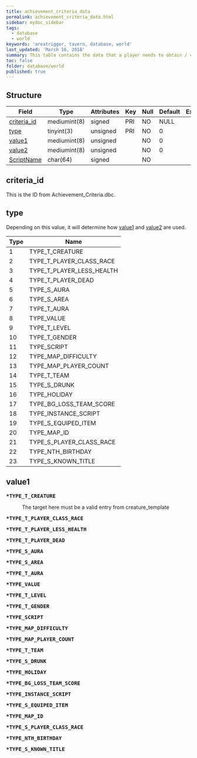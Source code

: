 ```yaml
---
title: achievement_criteria_data
permalink: achievement_criteria_data.html
sidebar: mydoc_sidebar
tags:
  - database
  - world
keywords: 'areatrigger, tavern, database, world'
last_updated: 'March 16, 2018'
summary: This table contains the data that a player needs to obtain / complete in order to receive a given achievement.
toc: false
folder: database/world
published: true
---
```


## Structure

Field                       | Type         | Attributes | Key | Null | Default | Extra | Comment 
--------------------------- | ------------ | ---------- | --- | ---- | ------- | ----- | ------- 
[criteria_id](#criteria_id) | mediumint(8) | signed     | PRI | NO   | NULL    |       |
[type](#type)               | tinyint(3)   | unsigned   | PRI | NO   | 0       |       |
[value1](#value1)           | mediumint(8) | unsigned   |     | NO   | 0       |       |
[value2](#value2)           | mediumint(8) | unsigned   |     | NO   | 0       |       |
[ScriptName](#ScriptName)   | char(64)     | signed     |     | NO   |         |       |


## criteria_id
This is the ID from Achievement_Criteria.dbc.


## type

Depending on this value, it will determine how [value1](#value1) and [value2](#value2) are used.

Type | Name
---- | ----
1    | TYPE_T_CREATURE
2    | TYPE_T_PLAYER_CLASS_RACE
3    | TYPE_T_PLAYER_LESS_HEALTH
4    | TYPE_T_PLAYER_DEAD
5    | TYPE_S_AURA
6    | TYPE_S_AREA
7    | TYPE_T_AURA
8    | TYPE_VALUE
9    | TYPE_T_LEVEL
10   | TYPE_T_GENDER
11   | TYPE_SCRIPT
12   | TYPE_MAP_DIFFICULTY
13   | TYPE_MAP_PLAYER_COUNT
14   | TYPE_T_TEAM
15   | TYPE_S_DRUNK
16   | TYPE_HOLIDAY
17   | TYPE_BG_LOSS_TEAM_SCORE
18   | TYPE_INSTANCE_SCRIPT
19   | TYPE_S_EQUIPED_ITEM
20   | TYPE_MAP_ID
21   | TYPE_S_PLAYER_CLASS_RACE
22   | TYPE_NTH_BIRTHDAY
23   | TYPE_S_KNOWN_TITLE


## value1

<pre><b>*TYPE_T_CREATURE</b></pre>

&nbsp;&nbsp;&nbsp;&nbsp;&nbsp;&nbsp;&nbsp;&nbsp;&nbsp;&nbsp;&nbsp;The target here must be a valid entry from creature_template

<pre><b>*TYPE_T_PLAYER_CLASS_RACE</b></pre>
<pre><b>*TYPE_T_PLAYER_LESS_HEALTH</b></pre>
<pre><b>*TYPE_T_PLAYER_DEAD</b></pre>
<pre><b>*TYPE_S_AURA</b></pre>
<pre><b>*TYPE_S_AREA</b></pre>
<pre><b>*TYPE_T_AURA</b></pre>
<pre><b>*TYPE_VALUE</b></pre>
<pre><b>*TYPE_T_LEVEL</b></pre>
<pre><b>*TYPE_T_GENDER</b></pre>
<pre><b>*TYPE_SCRIPT</b></pre>
<pre><b>*TYPE_MAP_DIFFICULTY</b></pre>
<pre><b>*TYPE_MAP_PLAYER_COUNT</b></pre>
<pre><b>*TYPE_T_TEAM</b></pre>
<pre><b>*TYPE_S_DRUNK</b></pre>
<pre><b>*TYPE_HOLIDAY</b></pre>
<pre><b>*TYPE_BG_LOSS_TEAM_SCORE</b></pre>
<pre><b>*TYPE_INSTANCE_SCRIPT</b></pre>
<pre><b>*TYPE_S_EQUIPED_ITEM</b></pre>
<pre><b>*TYPE_MAP_ID</b></pre>
<pre><b>*TYPE_S_PLAYER_CLASS_RACE</b></pre>
<pre><b>*TYPE_NTH_BIRTHDAY</b></pre>
<pre><b>*TYPE_S_KNOWN_TITLE</b></pre>
